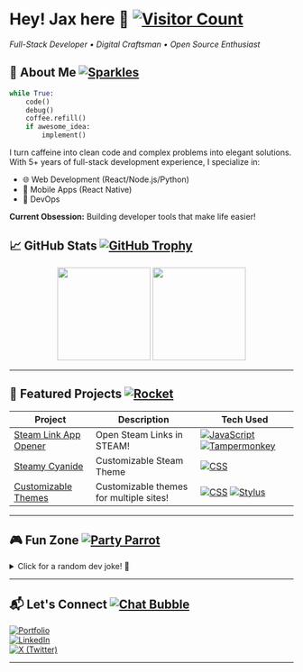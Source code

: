 # **Hey! Jax here** 👋 [![Visitor Count](https://profile-counter.glitch.me/jaxellis/count.svg)](#)
*Full-Stack Developer • Digital Craftsman • Open Source Enthusiast*

## **🚀 About Me** [![Sparkles](https://img.shields.io/badge/Code-Magic-ff69b4)](#)
```python
while True:
    code()
    debug()
    coffee.refill()
    if awesome_idea:
        implement()
```
I turn caffeine into clean code and complex problems into elegant solutions. With 5+ years of full-stack development experience, I specialize in:
- 🌐 Web Development (React/Node.js/Python)
- 📱 Mobile Apps (React Native)
- 🔧 DevOps

**Current Obsession:** Building developer tools that make life easier! 

## **📈 GitHub Stats** [![GitHub Trophy](https://img.shields.io/badge/-Achievements%20Unlocked-ffd700)](#)
<div align="center">
  <img src="https://github-readme-stats.vercel.app/api?username=jaxellis&show_icons=true&theme=radical" height="165">
  <img src="https://github-readme-streak-stats.herokuapp.com/?user=jaxellis&theme=radical" height="165">
</div>

---

## **🌟 Featured Projects** [![Rocket](https://img.shields.io/badge/-Launch%20Projects!-FF6F00)](https://github.com/jaxellis?tab=repositories)
| Project | Description | Tech Used |
|---------|-------------|-----------|
| [Steam Link App Opener](https://github.com/jaxellis/Steam-Link-App-Opener) | Open Steam Links in STEAM! | [![JavaScript](https://img.shields.io/badge/JavaScript-F7DF1E?logo=javascript&logoColor=000)](#) [![Tampermonkey](https://img.shields.io/badge/Tampermonkey-%2300485b.svg?logo=tampermonkey&logoColor=000)](https://www.tampermonkey.net/) |
| [Steamy Cyanide](https://github.com/jaxellis/Steamy-Cyanide) | Customizable Steam Theme | [![CSS](https://img.shields.io/badge/CSS-1572B6?logo=css&logoColor=fff)](#) |
| [Customizable Themes](https://github.com/jaxellis/Customizable-Themes) | Customizable themes for multiple sites! | [![CSS](https://img.shields.io/badge/CSS-1572B6?logo=css&logoColor=fff)](#) [![Stylus](https://img.shields.io/badge/Stylus-000?logo=stylus&logoColor=fff)](#) |

---

## **🎮 Fun Zone** [![Party Parrot](https://img.shields.io/badge/-Let's%20Play!-00AA00)](#)
<details>
<summary>Click for a random dev joke! 🎉</summary>
  
![Jokes Card](https://readme-jokes.vercel.app/api?theme=default) 
</details>

---

## **📬 Let's Connect** [![Chat Bubble](https://img.shields.io/badge/-Say%20Hello!-1DA1F2)](#)
[![Portfolio](https://img.shields.io/badge/Portfolio-FF4088?style=flat&logo=react&logoColor=white)](https://jaxellis.github.io/)   
[![LinkedIn](https://custom-icon-badges.demolab.com/badge/LinkedIn-0A66C2?logo=linkedin-white&logoColor=fff)](https://www.linkedin.com/in/jax-dev/)   
[![X (Twitter)](https://img.shields.io/badge/X-000000?style=flat&logo=x&logoColor=white)](https://x.com/jaxellisdev)   

---

